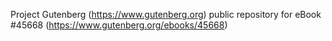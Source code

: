 Project Gutenberg (https://www.gutenberg.org) public repository for eBook #45668 (https://www.gutenberg.org/ebooks/45668)

